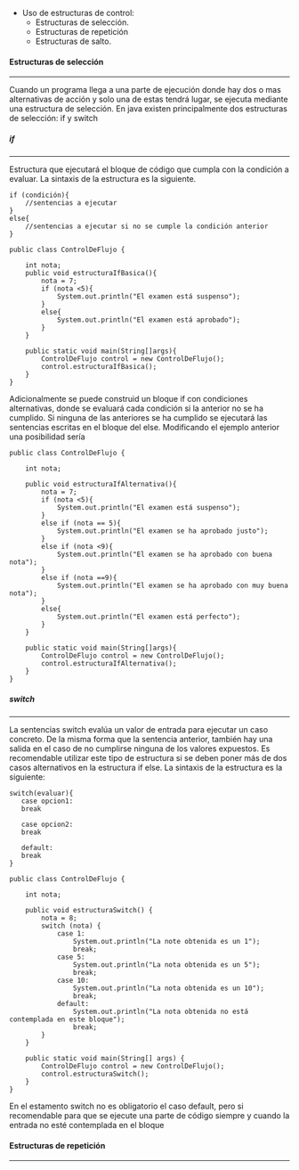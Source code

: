 <a name="indice"></a>
- Uso de estructuras de control:
    - Estructuras de selección.
    - Estructuras de repetición
    - Estructuras de salto.

#### Estructuras de selección
****

Cuando un programa llega a una parte de ejecución donde hay dos o mas alternativas de acción y solo una de estas tendrá lugar, se ejecuta mediante una estructura de selección. En java existen principalmente dos estructuras de selección: if y switch

##### if
***

Estructura que ejecutará el bloque de código que cumpla con la condición a evaluar. La sintaxis de la estructura es la siguiente.

````
if (condición){
    //sentencias a ejecutar
}
else{
    //sentencias a ejecutar si no se cumple la condición anterior
}
````

````
public class ControlDeFlujo {
    
    int nota;
    public void estructuraIfBasica(){
        nota = 7;
        if (nota <5){
            System.out.println("El examen está suspenso");
        }
        else{
            System.out.println("El examen está aprobado");
        }
    }
    
    public static void main(String[]args){
        ControlDeFlujo control = new ControlDeFlujo();
        control.estructuraIfBasica();
    }  
}
````
Adicionalmente se puede construid un bloque if con condiciones alternativas, donde se evaluará cada condición si la anterior no se ha cumplido. Si ninguna de las anteriores se ha cumplido se ejecutará las sentencias escritas en el bloque del else. Modificando el ejemplo anterior una posibilidad sería

````
public class ControlDeFlujo {
    
    int nota;
      
    public void estructuraIfAlternativa(){
        nota = 7;
        if (nota <5){
            System.out.println("El examen está suspenso");
        }
        else if (nota == 5){
            System.out.println("El examen se ha aprobado justo");
        }
        else if (nota <9){
            System.out.println("El examen se ha aprobado con buena nota");
        }
        else if (nota ==9){
            System.out.println("El examen se ha aprobado con muy buena nota");
        }
        else{
            System.out.println("El examen está perfecto");
        }
    }
    
    public static void main(String[]args){
        ControlDeFlujo control = new ControlDeFlujo();
        control.estructuraIfAlternativa();
    } 
}
````

##### switch
***

La sentencias switch evalúa un valor de entrada para ejecutar un caso concreto. De la misma forma que la sentencia anterior, también hay una salida en el caso de no cumplirse ninguna de los valores expuestos. Es recomendable utilizar este tipo de estructura si se deben poner más de dos casos alternativos en la estructura if else. La sintaxis de la estructura es la siguiente:

````
switch(evaluar){
   case opcion1:
   break

   case opcion2:
   break

   default:
   break
}
````
````
public class ControlDeFlujo {

    int nota;

    public void estructuraSwitch() {
        nota = 8;
        switch (nota) {
            case 1:
                System.out.println("La note obtenida es un 1");
                break;
            case 5:
                System.out.println("La nota obtenida es un 5");
                break;
            case 10:
                System.out.println("La nota obtenida es un 10");
                break;
            default:
                System.out.println("La nota obtenida no está contemplada en este bloque");
                break;
        }
    }

    public static void main(String[] args) {
        ControlDeFlujo control = new ControlDeFlujo();
        control.estructuraSwitch();
    }
}
````

En el estamento switch no es obligatorio el caso default, pero si recomendable para que se ejecute una parte de código siempre y cuando la entrada no esté contemplada en el bloque

#### Estructuras de repetición
****
